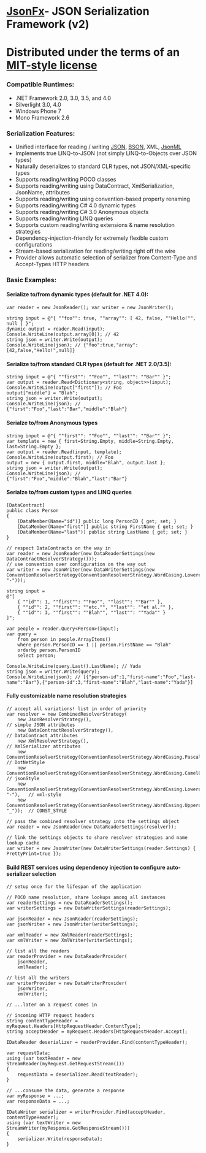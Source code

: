 # [JsonFx][1]- JSON Serialization Framework (v2)
# Distributed under the terms of an [MIT-style license][2]

### Compatible Runtimes:
- .NET Framework 2.0, 3.0, 3.5, and 4.0
- Silverlight 3.0, 4.0
- Windows Phone 7
- Mono Framework 2.6

### Serialization Features:
- Unified interface for reading / writing [JSON][3], [BSON][4], XML, [JsonML][5]
- Implements true LINQ-to-JSON (not simply LINQ-to-Objects over JSON types)
- Naturally deserializes to standard CLR types, not JSON/XML-specific types
- Supports reading/writing POCO classes
- Supports reading/writing using DataContract, XmlSerialization, JsonName, attributes
- Supports reading/writing using convention-based property renaming
- Supports reading/writing C# 4.0 dynamic types
- Supports reading/writing C# 3.0 Anonymous objects
- Supports reading/writing LINQ queries
- Supports custom reading/writing extensions & name resolution strategies
- Dependency-injection-friendly for extremely flexible custom configurations
- Stream-based serialization for reading/writing right off the wire
- Provider allows automatic selection of serializer from Content-Type and Accept-Types HTTP headers

### Basic Examples:

#### Serialize to/from dynamic types (default for .NET 4.0):
	var reader = new JsonReader(); var writer = new JsonWriter();

	string input = @"{ ""foo"": true, ""array"": [ 42, false, ""Hello!"", null ] }";
	dynamic output = reader.Read(input);
	Console.WriteLine(output.array[0]); // 42
	string json = writer.Write(output);
	Console.WriteLine(json); // {"foo":true,"array":[42,false,"Hello!",null]}

#### Serialize to/from standard CLR types (default for .NET 2.0/3.5):
	string input = @"{ ""first"": ""Foo"", ""last"": ""Bar"" }";
	var output = reader.Read<Dictionary<string, object>>(input);
	Console.WriteLine(output["first"]); // Foo
	output["middle"] = "Blah";
	string json = writer.Write(output);
	Console.WriteLine(json); // {"first":"Foo","last":"Bar","middle":"Blah"}

#### Serialze to/from Anonymous types
	string input = @"{ ""first"": ""Foo"", ""last"": ""Bar"" }";
	var template = new { first=String.Empty, middle=String.Empty, last=String.Empty };
	var output = reader.Read(input, template);
	Console.WriteLine(output.first); // Foo
	output = new { output.first, middle="Blah", output.last };
	string json = writer.Write(output);
	Console.WriteLine(json); // {"first":"Foo","middle":"Blah","last":"Bar"}

#### Serialze to/from custom types and LINQ queries

	[DataContract]
	public class Person
	{
		[DataMember(Name="id")] public long PersonID { get; set; }
		[DataMember(Name="first")] public string FirstName { get; set; }
		[DataMember(Name="last")] public string LastName { get; set; }
	}

	// respect DataContracts on the way in
	var reader = new JsonReader(new DataReaderSettings(new DataContractResolverStrategy()));
	// use convention over configuration on the way out
	var writer = new JsonWriter(new DataWriterSettings(new ConventionResolverStrategy(ConventionResolverStrategy.WordCasing.Lowercase, "-")));

	string input =
	@"[
		{ ""id"": 1, ""first"": ""Foo"", ""last"": ""Bar"" },
		{ ""id"": 2, ""first"": ""etc."", ""last"": ""et al."" },
		{ ""id"": 3, ""first"": ""Blah"", ""last"": ""Yada"" }
	]";

	var people = reader.Query<Person>(input);
	var query =
		from person in people.ArrayItems()
		where person.PersonID == 1 || person.FirstName == "Blah"
		orderby person.PersonID
		select person;

	Console.WriteLine(query.Last().LastName); // Yada
	string json = writer.Write(query);
	Console.WriteLine(json); // [{"person-id":1,"first-name":"Foo","last-name":"Bar"},{"person-id":3,"first-name":"Blah","last-name":"Yada"}]

#### Fully customizable name resolution strategies

	// accept all variations! list in order of priority
	var resolver = new CombinedResolverStrategy(
		new JsonResolverStrategy(),   															// simple JSON attributes
		new DataContractResolverStrategy(),   													// DataContract attributes
		new XmlResolverStrategy(),   															// XmlSerializer attributes
		new ConventionResolverStrategy(ConventionResolverStrategy.WordCasing.PascalCase),		// DotNetStyle
		new ConventionResolverStrategy(ConventionResolverStrategy.WordCasing.CamelCase),		// jsonStyle
		new ConventionResolverStrategy(ConventionResolverStrategy.WordCasing.Lowercase, "-"),	// xml-style
		new ConventionResolverStrategy(ConventionResolverStrategy.WordCasing.Uppercase, "_"));	// CONST_STYLE

	// pass the combined resolver strategy into the settings object
	var reader = new JsonReader(new DataReaderSettings(resolver));

	// link the settings objects to share resolver strategies and name lookup cache
	var writer = new JsonWriter(new DataWriterSettings(reader.Settings) { PrettyPrint=true });

#### Build REST services using dependency injection to configure auto-serializer selection

	// setup once for the lifespan of the application

	// POCO name resolution, share lookups among all instances
	var readerSettings = new DataReaderSettings();				
	var writerSettings = new DataWriterSettings(readerSettings);

	var jsonReader = new JsonReader(readerSettings);
	var jsonWriter = new JsonWriter(writerSettings);

	var xmlReader = new XmlReader(readerSettings);
	var xmlWriter = new XmlWriter(writerSettings);

	// list all the readers
	var readerProvider = new DataReaderProvider(
		jsonReader,
		xmlReader);

	// list all the writers
	var writerProvider = new DataWriterProvider(
		jsonWriter,
		xmlWriter);

	// ...later on a request comes in

	// incoming HTTP request headers
	string contentTypeHeader = myRequest.Headers[HttpRequestHeader.ContentType];
	string acceptHeader = myRequest.Headers[HttpRequestHeader.Accept];

	IDataReader deserializer = readerProvider.Find(contentTypeHeader);

	var requestData;
	using (var textReader = new StreamReader(myRequest.GetRequestStream()))
	{
		requestData = deserializer.Read(textReader);
	}
	
	// ...consume the data, generate a response
	var myResponse = ...;
	var responseData = ...;

	IDataWriter serializer = writerProvider.Find(acceptHeader, contentTypeHeader);
	using (var textWriter = new StreamWriter(myResponse.GetResponseStream()))
	{
		serializer.Write(responseData);
	}

  [1]: http://jsonfx.net
  [2]: http://jsonfx.net/license
  [3]: http://json.org
  [4]: http://bsonspec.org
  [5]: http://jsonml.org
  